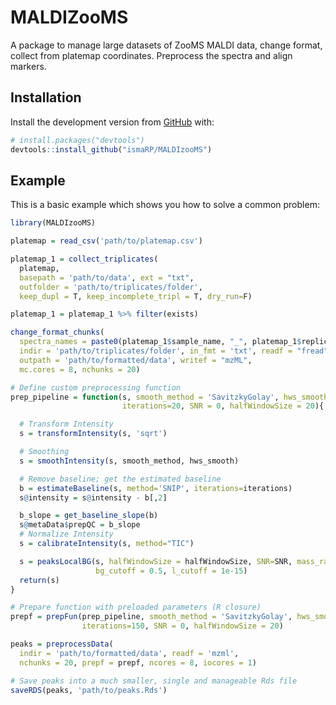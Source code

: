 
<!-- README.md is generated from README.Rmd. Please edit that file -->

# MALDIZooMS

<!-- badges: start -->
<!-- badges: end -->

A package to manage large datasets of ZooMS MALDI data, change format,
collect from platemap coordinates. Preprocess the spectra and align
markers.

## Installation

Install the development version from [GitHub](https://github.com/) with:

``` r
# install.packages("devtools")
devtools::install_github("ismaRP/MALDIzooMS")
```

## Example

This is a basic example which shows you how to solve a common problem:

``` r
library(MALDIzooMS)

platemap = read_csv('path/to/platemap.csv')

platemap_1 = collect_triplicates(
  platemap,
  basepath = 'path/to/data', ext = "txt",
  outfolder = 'path/to/triplicates/folder',
  keep_dupl = T, keep_incomplete_tripl = T, dry_run=F)

platemap_1 = platemap_1 %>% filter(exists)

change_format_chunks(
  spectra_names = paste0(platemap_1$sample_name, "_", platemap_1$replicate),
  indir = 'path/to/triplicates/folder', in_fmt = 'txt', readf = "fread",
  outpath = 'path/to/formatted/data', writef = "mzML",
  mc.cores = 8, nchunks = 20)

# Define custom preprocessing function
prep_pipeline = function(s, smooth_method = 'SavitzkyGolay', hws_smooth = 8,
                         iterations=20, SNR = 0, halfWindowSize = 20){

  # Transform Intensity
  s = transformIntensity(s, 'sqrt')

  # Smoothing
  s = smoothIntensity(s, smooth_method, hws_smooth)

  # Remove baseline; get the estimated baseline
  b = estimateBaseline(s, method='SNIP', iterations=iterations)
  s@intensity = s@intensity - b[,2]

  b_slope = get_baseline_slope(b)
  s@metaData$prepQC = b_slope
  # Normalize Intensity
  s = calibrateIntensity(s, method="TIC")

  s = peaksLocalBG(s, halfWindowSize = halfWindowSize, SNR=SNR, mass_range = 100,
                   bg_cutoff = 0.5, l_cutoff = 1e-15)
  return(s)
}

# Prepare function with preloaded parameters (R closure)
prepf = prepFun(prep_pipeline, smooth_method = 'SavitzkyGolay', hws_smooth = 8,
                iterations=150, SNR = 0, halfWindowSize = 20)

peaks = preprocessData(
  indir = 'path/to/formatted/data', readf = 'mzml',
  nchunks = 20, prepf = prepf, ncores = 8, iocores = 1)

# Save peaks into a much smaller, single and manageable Rds file
saveRDS(peaks, 'path/to/peaks.Rds')
```
